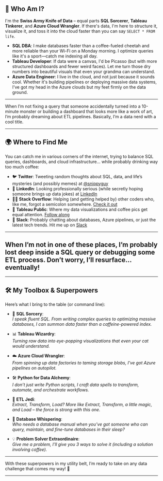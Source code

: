 ## 🤔 Who Am I?

I'm the **Swiss Army Knife of Data** – equal parts **SQL Sorcerer**, **Tableau Tinkerer**, and **Azure Cloud Wrangler**. If there's data, I'm here to structure it, visualize it, and toss it into the cloud faster than you can say `SELECT * FROM life`.

- **SQL DBA**: I make databases faster than a coffee-fueled cheetah and more reliable than your Wi-Fi on a Monday morning. I optimize queries like it's a sport—catch me indexing all day.  
- **Tableau Developer**: If data were a canvas, I'd be Picasso (but with more structured dashboards and fewer weird faces). Let me turn those dry numbers into beautiful visuals that even your grandma can understand.  
- **Azure Data Engineer**: I live in the cloud, and not just because it sounds cool. Whether it's building pipelines or deploying massive data systems, I've got my head in the Azure clouds but my feet firmly on the data ground.

---

When I’m not fixing a query that someone accidentally turned into a 10-minute monster or building a dashboard that looks more like a work of art, I’m probably dreaming about ETL pipelines. Basically, I’m a data nerd with a cool title.

---

## 🌍 Where to Find Me

You can catch me in various corners of the internet, trying to balance SQL queries, dashboards, and cloud infrastructure... while probably drinking way too much coffee:

- 🐦 **Twitter**: Tweeting random thoughts about SQL, data, and life’s mysteries (and possibly memes) at [@snippyguy](https://twitter.com/snippyguy)  
- 💼 **LinkedIn**: Looking professionally serious (while secretly hoping someone brings up data jokes) at [LinkedIn](https://www.linkedin.com/in/snippyguy/)  
- 🧑‍💻 **Stack Overflow**: Helping (and getting helped by) other coders who, like me, forgot a semicolon somewhere. [Check it out](https://stackoverflow.com/users/yourhandle)  
- 📸 **Tableau Public**: Where my data visualizations and coffee pics get equal attention. [Follow along](https://public.tableau.com/app/profile/snippyguy/vizzes)  
- 💬 **Slack**: Probably chatting about databases, Azure pipelines, or just the latest tech trends. Hit me up on [Slack](https://join.slack.com/yourhandle)

---

## When I’m not in one of these places, I’m probably lost deep inside a SQL query or debugging some ETL process. Don’t worry, I’ll resurface... eventually!

---

## 🛠️ My Toolbox & Superpowers

Here’s what I bring to the table (or command line):

- 🐘 **SQL Sorcery**:  
  *I speak fluent SQL. From writing complex queries to optimizing massive databases, I can summon data faster than a caffeine-powered index.*
  
- 📊 **Tableau Wizardry**:  
  *Turning raw data into eye-popping visualizations that even your cat would understand.*

- ☁️ **Azure Cloud Wrangler**:  
  *From spinning up data factories to taming storage blobs, I’ve got Azure pipelines on autopilot.*

- 🛠 **Python for Data Alchemy**:  
  *I don’t just write Python scripts, I craft data spells to transform, automate, and orchestrate workflows.*

- 🚀 **ETL Jedi**:  
  *Extract, Transform, Load? More like Extract, Transform, *a little magic*, and Load – the force is strong with this one.*

- 📂 **Database Whispering**:  
  *Who needs a database manual when you’ve got someone who can query, maintain, and fine-tune databases in their sleep?*

- 💡 **Problem Solver Extraordinaire**:  
  *Give me a problem, I’ll give you 3 ways to solve it (including a solution involving coffee).*

---

With these superpowers in my utility belt, I’m ready to take on any data challenge that comes my way! 👾

---

